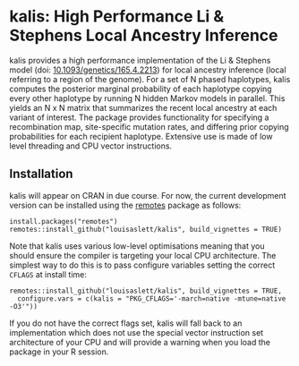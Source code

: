 # kalis: High Performance Li &amp; Stephens Local Ancestry Inference

kalis provides a high performance implementation of the Li & Stephens model (doi: [10.1093/genetics/165.4.2213](https://doi.org/10.1093/genetics/165.4.2213)) for local ancestry inference (local referring to a region of the genome).
For a set of N phased haplotypes, kalis computes the posterior marginal probability of each haplotype copying every other haplotype by running N hidden Markov models in parallel.
This yields an N x N matrix that summarizes the recent local ancestry at each variant of interest.
The package provides functionality for specifying a recombination map, site-specific mutation rates, and differing prior copying probabilities for each recipient haplotype.
Extensive use is made of low level threading and CPU vector instructions.

## Installation

kalis will appear on CRAN in due course.
For now, the current development version can be installed using the [remotes](https://github.com/r-lib/remotes) package as follows:

```
install.packages("remotes")
remotes::install_github("louisaslett/kalis", build_vignettes = TRUE)
```

Note that kalis uses various low-level optimisations meaning that you should ensure the compiler is targeting your local CPU architecture.
The simplest way to do this is to pass configure variables setting the correct `CFLAGS` at install time:

```
remotes::install_github("louisaslett/kalis", build_vignettes = TRUE,
  configure.vars = c(kalis = "PKG_CFLAGS='-march=native -mtune=native -O3'"))
```

If you do not have the correct flags set, kalis will fall back to an implementation which does not use the special vector instruction set architecture of your CPU and will provide a warning when you load the package in your R session.
